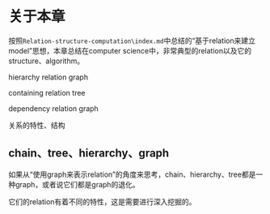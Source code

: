 # 关于本章

按照`Relation-structure-computation\index.md`中总结的“基于relation来建立model”思想，本章总结在computer science中，非常典型的relation以及它的structure、algorithm。



hierarchy relation graph

containing relation tree

dependency relation graph

关系的特性、结构



## chain、tree、hierarchy、graph

如果从“使用graph来表示relation”的角度来思考，chain、hierarchy、tree都是一种graph，或者说它们都是graph的退化。

它们的relation有着不同的特性，这是需要进行深入挖掘的。

